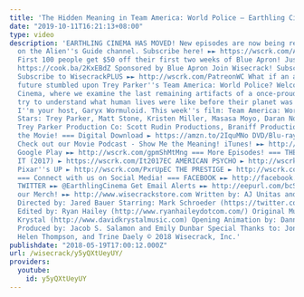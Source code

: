 ```yaml
---
title: 'The Hidden Meaning in Team America: World Police – Earthling Cinema'
date: "2019-10-11T16:21:13+08:00"
type: video
description: 'EARTHLING CINEMA HAS MOVED! New episodes are now being released only
  on the Alien''s Guide channel. Subscribe here! ►► https://wscrk.com/AliensGuide
  First 100 people get $50 off their first two weeks of Blue Apron! Just click here:
  https://cook.ba/2KxEBdZ Sponsored by Blue Apron Join Wisecrack! Subscribe! ►► http://wscrk.com/SbscrbWC
  Subscribe to WisecrackPLUS ►► http://wscrk.com/PatreonWC What if an alien in the
  future stumbled upon Trey Parker''s Team America: World Police? Welcome to Earthling
  Cinema, where we examine the last remaining artifacts of a once-proud culture and
  try to understand what human lives were like before their planet was destroyed.
  I''m your host, Garyx Wormuloid. This week''s film: Team America: World Police (2004)
  Stars: Trey Parker, Matt Stone, Kristen Miller, Masasa Moyo, Daran Norris Director:
  Trey Parker Production Co: Scott Rudin Productions, Braniff Productions === Get
  the Movie! === Digital Download ► https://amzn.to/2IquMNo DVD/Blu-ray ► https://amzn.to/2HtMMcC
  Check out our Movie Podcast - Show Me the Meaning! iTunes! ►► http://wscrk.com/ituShMtMng
  Google Play ►► http://wscrk.com/gpmShMtMng === More Episodes! === THE ROOM ► https://wscrk.com/ThRmEC
  IT (2017) ► https://wscrk.com/It2017EC AMERICAN PSYCHO ► http://wscrk.com/AmrPsyEC
  Pixar''s UP ► http://wscrk.com/PxrUpEC THE PRESTIGE ► http://wscrk.com/ThPrstgEC
  === Connect with us on Social Media! === FACEBOOK ►► http://facebook.com/earthlingcinema
  TWITTER ►► @EarthlingCinema Get Email Alerts ►► http://eepurl.com/bcSRD9 Check out
  our Merch! ►► http://www.wisecrackstore.com Written by: AJ Unitas and Kevin Winzer
  Directed by: Jared Bauer Starring: Mark Schroeder (https://twitter.com/mark_schroeder)
  Edited by: Ryan Hailey (http://www.ryanhaileydotcom.com/) Original Music by: David
  Krystal (http://www.davidkrystalmusic.com) Opening Animation by: Danny Rapaport
  Produced by: Jacob S. Salamon and Emily Dunbar Special Thanks to: Jonathan Ramirez,
  Helen Thompson, and Trine Daely © 2018 Wisecrack, Inc.'
publishdate: "2018-05-19T17:00:12.000Z"
url: /wisecrack/y5yQXtUeyUY/
providers:
  youtube:
    id: y5yQXtUeyUY
---
```

